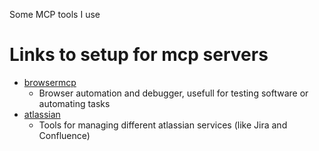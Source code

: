 Some MCP tools I use

# Links to setup for mcp servers
* [browsermcp](https://github.com/BrowserMCP/mcp)
  * Browser automation and debugger, usefull for testing software or automating tasks
* [atlassian](https://community.atlassian.com/forums/Atlassian-Platform-articles/Using-the-Atlassian-Remote-MCP-Server-beta/ba-p/3005104)
  * Tools for managing different atlassian services (like Jira and Confluence)   

